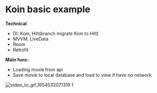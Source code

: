 # Koin basic example
**Technical**
- DI: Koin, Hilt(branch migrate Koin to Hilt)
- MVVM, LiveData
- Room
- Retrofit

**Main func:**
- Loading movie from api
- Save movie to local database and load to view if have no network

![video_to_gif_1654532071319 1](https://user-images.githubusercontent.com/32641436/172201761-cbbd7e7b-a4e1-4aef-a473-287f0aebe1cd.gif)
